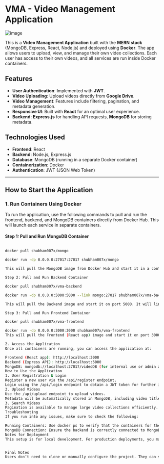 # VMA - Video Management Application
![image](https://github.com/user-attachments/assets/75acfa58-1b92-4786-a86e-c8e948f52668)

This is a **Video Management Application** built with the **MERN stack** (MongoDB, Express, React, Node.js) and deployed using **Docker**. The app allows users to upload, view, and manage their own video collections. Each user has access to their own videos, and all services are run inside Docker containers.

## Features

- **User Authentication**: Implemented with **JWT**.
- **Video Uploading**: Upload videos directly from **Google Drive**.
- **Video Management**: Features include filtering, pagination, and metadata generation.
- **Responsive UI**: Built with **React** for an optimal user experience.
- **Backend**: **Express.js** for handling API requests, **MongoDB** for storing metadata.

## Technologies Used

- **Frontend**: React
- **Backend**: Node.js, Express.js
- **Database**: MongoDB (running in a separate Docker container)
- **Containerization**: Docker
- **Authentication**: JWT (JSON Web Token)

---

## How to Start the Application

### 1. Run Containers Using Docker

To run the application, use the following commands to pull and run the frontend, backend, and MongoDB containers directly from Docker Hub. This will launch each service in separate containers.

#### Step 1: Pull and Run MongoDB Container

```bash

docker pull shubham007x/mongo

docker run -dp 0.0.0.0:27017:27017 shubham007x/mongo

This will pull the MongoDB image from Docker Hub and start it in a container. It will be available on port 27017.

Step 2: Pull and Run Backend Container

docker pull shubham007x/vma-backend

docker run -dp 0.0.0.0:5000:5000 --link mongo:27017 shubham007x/vma-backend

This will pull the Backend image and start it on port 5000. It will link to the MongoDB container that you started earlier.

Step 3: Pull and Run Frontend Container

docker pull shubham007x/vma-frontend

docker run -dp 0.0.0.0:3000:3000 shubham007x/vma-frontend
This will pull the Frontend (React app) image and start it on port 3000.

2. Access the Application
Once all containers are running, you can access the application at:

Frontend (React app): http://localhost:3000
Backend (Express API): http://localhost:5000
MongoDB: mongodb://localhost:27017/videoDB (for internal use or admin access)
How to Use the Application
1. User Registration & Login
Register a new user via the /api/register endpoint.
Login using the /api/login endpoint to obtain a JWT token for further interactions.
2. Upload Videos
Use the /api/upload endpoint to upload videos.
Metadata will be automatically stored in MongoDB, including video title, description, tags, and file size.
3. Search Videos
Pagination is available to manage large video collections efficiently.
Troubleshooting
If you run into any issues, make sure to check the following:

Running Containers: Use docker ps to verify that the containers for the frontend, backend, and MongoDB are running.
MongoDB Connection: Ensure the backend is correctly connected to MongoDB via mongodb://mongo:27017/videoDB.
Notes for Deployment
This setup is for local development. For production deployments, you may need to configure MongoDB to use MongoDB Atlas or another cloud provider and update the connection string accordingly.


Final Notes
Users don’t need to clone or manually configure the project. They can simply run the provided docker run -dp commands to get the entire app up and running in a few steps.
